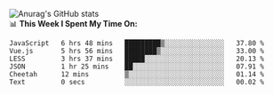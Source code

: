 
![Anurag's GitHub stats](https://github-readme-stats.vercel.app/api?username=supergczh&show_icons=true&theme=radical)
<br />
📊 **This Week I Spent My Time On:**

<!--START_SECTION:waka-->

```text
JavaScript   6 hrs 48 mins   █████████▒░░░░░░░░░░░░░░░   37.80 %
Vue.js       5 hrs 56 mins   ████████▒░░░░░░░░░░░░░░░░   33.00 %
LESS         3 hrs 37 mins   █████░░░░░░░░░░░░░░░░░░░░   20.13 %
JSON         1 hr 25 mins    ██░░░░░░░░░░░░░░░░░░░░░░░   07.91 %
Cheetah      12 mins         ▒░░░░░░░░░░░░░░░░░░░░░░░░   01.14 %
Text         0 secs          ░░░░░░░░░░░░░░░░░░░░░░░░░   00.02 %
```

<!--END_SECTION:waka-->
